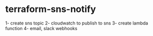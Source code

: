 # terraform-sns-notify

1- create sns topic
2- cloudwatch to publish to sns
3- create lambda function
4- email, slack webhooks